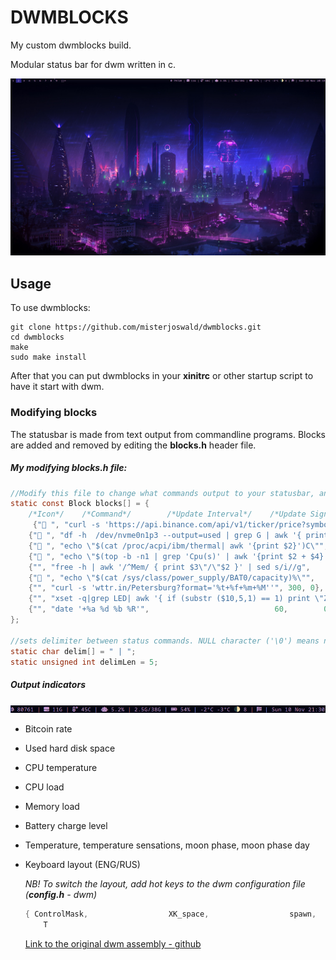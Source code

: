 # DWMBLOCKS

My custom dwmblocks build.

Modular status bar for dwm written in c.

![](./Workflow.png)

## Usage

To use dwmblocks:

```shell
git clone https://github.com/misterjoswald/dwmblocks.git
cd dwmblocks
make
sudo make install
```

After that you can put dwmblocks in your **xinitrc** or other startup script to have it start with dwm.

### Modifying blocks

The statusbar is made from text output from commandline programs.
Blocks are added and removed by editing the **blocks.h** header file.

##### My modifying **blocks.h** file:

```c
//Modify this file to change what commands output to your statusbar, and recompile using the make command.
static const Block blocks[] = {
    /*Icon*/    /*Command*/        /*Update Interval*/    /*Update Signal*/
     {" ", "curl -s 'https://api.binance.com/api/v1/ticker/price?symbol=BTCUSDT' | cut -d: -f3 | sed 's/\"//g; s/}//g' | awk '{print int($1+0.5)}'", 600, 0},
    {" ", "df -h  /dev/nvme0n1p3 --output=used | grep G | awk '{ print $1 }'", 600, 0},
    {" ", "echo \"$(cat /proc/acpi/ibm/thermal| awk '{print $2}')C\"", 30, 0},
    {" ", "echo \"$(top -b -n1 | grep 'Cpu(s)' | awk '{print $2 + $4}')%\"", 30, 0},
    {"", "free -h | awk '/^Mem/ { print $3\"/\"$2 }' | sed s/i//g",    30,        0},
    {" ", "echo \"$(cat /sys/class/power_supply/BAT0/capacity)%\"",          15,             0},
    {"", "curl -s 'wttr.in/Petersburg?format='%t+%f+%m+%M''", 300, 0},
    {"", "xset -q|grep LED| awk '{ if (substr ($10,5,1) == 1) print \"Z\"; else print \"\"; }'", 0, 1},
    {"", "date '+%a %d %b %R'",                            60,        0},
};

//sets delimiter between status commands. NULL character ('\0') means no delimiter.
static char delim[] = " | ";
static unsigned int delimLen = 5;
```

##### Output indicators

![](./dwmblocks.png)

- Bitcoin rate

- Used hard disk space

- CPU temperature

- CPU load

- Memory load

- Battery charge level

- Temperature, temperature sensations, moon phase, moon phase day

- Keyboard layout (ENG/RUS) 
  
  *NB! To switch the layout, add hot keys to the dwm configuration file (**config.h** - dwm)*
  
  ```c
  { ControlMask,                  XK_space,                  spawn,  SHCMD("pkill -RTMIN+1 dwmblocks") },
      T
  ```
  
  [Link to the original dwm assembly - github](https://github.com/torrinfail/dwmblocks)
